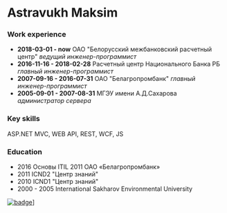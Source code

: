 # Astravukh Maksim

### Work experience

 - **2018-03-01 - now** ОАО "Белорусский межбанковский расчетный центр"
   *ведущий инженер-программист*
 - **2016-11-16 - 2018-02-28** Расчетный центр Национального Банка РБ
   *главный инженер-программист*
 - **2007-09-16 - 2016-07-31** ОАО "Белагропромбанк"
   *главный инженер-программист*
 - **2005-09-01 - 2007-08-31** МГЭУ имени А.Д.Сахарова
   *администратор сервера*
### Key skills
ASP.NET MVC, WEB API, REST, WCF, JS
### Education
 - 2016 Основы ITIL 2011 ОАО «Белагропромбанк»
 - 2011 ICND2 "Центр знаний"
 - 2010 ICND1 "Центр знаний"
 - 2000 - 2005 International Sakharov Environmental University

<a href="https://github.com/astravukh" rel="Codewars">![badge](https://www.codewars.com/users/astravukh/badges/large)]</a>
